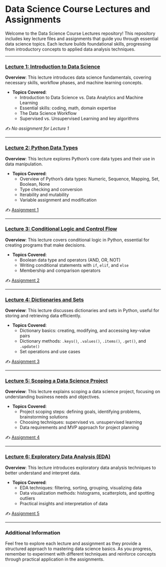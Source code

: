 # Data Science Course Lectures and Assignments

Welcome to the Data Science Course Lectures repository! This repository includes key lecture files and assignments that guide you through essential data science topics. Each lecture builds foundational skills, progressing from introductory concepts to applied data analysis techniques.

---

### [Lecture 1: Introduction to Data Science](./lecture_1.pdf)
**Overview**: This lecture introduces data science fundamentals, covering necessary skills, workflow phases, and machine learning concepts.

- **Topics Covered**:
  - Introduction to Data Science vs. Data Analytics and Machine Learning
  - Essential skills: coding, math, domain expertise
  - The Data Science Workflow
  - Supervised vs. Unsupervised Learning and key algorithms

✍️ *No assignment for Lecture 1*

---

### [Lecture 2: Python Data Types](./lecture_2.pdf)
**Overview**: This lecture explores Python’s core data types and their use in data manipulation.

- **Topics Covered**:
  - Overview of Python’s data types: Numeric, Sequence, Mapping, Set, Boolean, None
  - Type checking and conversion
  - Iterability and mutability
  - Variable assignment and modification

✍️ [Assignment 1](./Assignment/Assignment1/assignment_1.ipynb)

---

### [Lecture 3: Conditional Logic and Control Flow](./lecture_3.pdf)
**Overview**: This lecture covers conditional logic in Python, essential for creating programs that make decisions.

- **Topics Covered**:
  - Boolean data type and operators (AND, OR, NOT)
  - Writing conditional statements with `if`, `elif`, and `else`
  - Membership and comparison operators

✍️ [Assignment 2](./Assignment/Assignment2/assignment_2.ipynb)

---

### [Lecture 4: Dictionaries and Sets](./lecture_4.pdf)
**Overview**: This lecture discusses dictionaries and sets in Python, useful for storing and retrieving data efficiently.

- **Topics Covered**:
  - Dictionary basics: creating, modifying, and accessing key-value pairs
  - Dictionary methods: `.keys()`, `.values()`, `.items()`, `.get()`, and `.update()`
  - Set operations and use cases

✍️ [Assignment 3](./Assignment/Assignment3/assignment_3.ipynb)

---

### [Lecture 5: Scoping a Data Science Project](./lecture_5.pdf)
**Overview**: This lecture explains scoping a data science project, focusing on understanding business needs and objectives.

- **Topics Covered**:
  - Project scoping steps: defining goals, identifying problems, brainstorming solutions
  - Choosing techniques: supervised vs. unsupervised learning
  - Data requirements and MVP approach for project planning

✍️ [Assignment 4](./Assignment/Assignment4/assignment_4.ipynb)

---

### [Lecture 6: Exploratory Data Analysis (EDA)](./lecture_6.pdf)
**Overview**: This lecture introduces exploratory data analysis techniques to better understand and interpret data.

- **Topics Covered**:
  - EDA techniques: filtering, sorting, grouping, visualizing data
  - Data visualization methods: histograms, scatterplots, and spotting outliers
  - Practical insights and interpretation of data

✍️ [Assignment 5](./Assignment/Assignment5/assignment_5.ipynb)

---

### Additional Information
Feel free to explore each lecture and assignment as they provide a structured approach to mastering data science basics. As you progress, remember to experiment with different techniques and reinforce concepts through practical application in the assignments.
